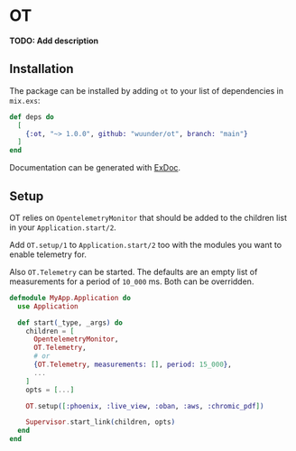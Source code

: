 # OT

**TODO: Add description**

## Installation

The package can be installed by adding `ot` to your list of dependencies in `mix.exs`:

```elixir
def deps do
  [
    {:ot, "~> 1.0.0", github: "wuunder/ot", branch: "main"}
  ]
end
```

Documentation can be generated with [ExDoc](https://github.com/elixir-lang/ex_doc).

## Setup

OT relies on `OpentelemetryMonitor` that should be added to the children list in your `Application.start/2`.

Add `OT.setup/1` to `Application.start/2` too with the modules you want to enable telemetry for.

Also `OT.Telemetry` can be started. The defaults are an empty list of measurements for a period of `10_000` ms. Both can be overridden.

```elixir
defmodule MyApp.Application do
  use Application

  def start(_type, _args) do
    children = [
      OpentelemetryMonitor,
      OT.Telemetry,
      # or
      {OT.Telemetry, measurements: [], period: 15_000},
      ...
    ]
    opts = [...]

    OT.setup([:phoenix, :live_view, :oban, :aws, :chromic_pdf])

    Supervisor.start_link(children, opts)
  end
end
```

